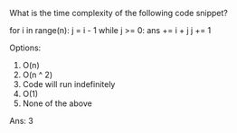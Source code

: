 What is the time complexity of the following code snippet?

for i in range(n):
  j = i - 1
  while j >= 0:
    ans += i + j
    j += 1

Options:
1. O(n)
2. O(n ^ 2)
3. Code will run indefinitely
4. O(1)
5. None of the above

Ans:
3

